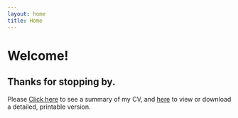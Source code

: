```yaml
---
layout: home
title: Home
---
```



# Welcome!


## Thanks for stopping by.


Please [Click here](cv) to see a summary of my CV, and [here](assets/files/cv.pdf) to view or download a detailed, printable version. 



